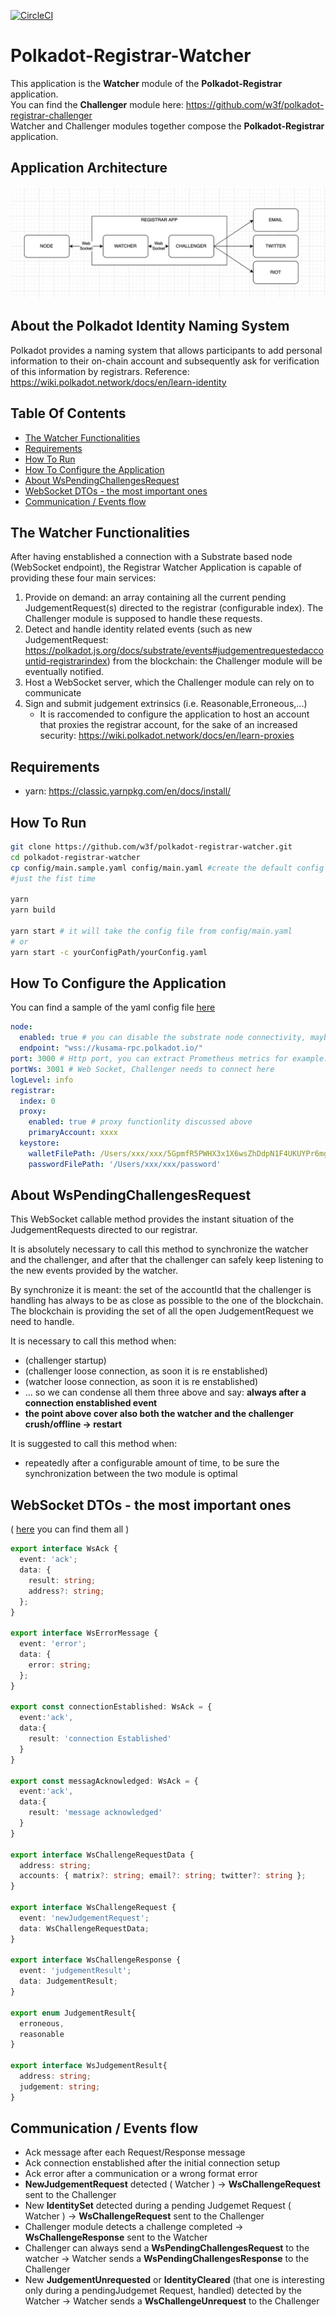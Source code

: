 [![CircleCI](https://circleci.com/gh/w3f/polkadot-registrar-watcher.svg?style=svg)](https://circleci.com/gh/w3f/polkadot-registrar-watcher)

# Polkadot-Registrar-Watcher

This application is the **Watcher** module of the **Polkadot-Registrar** application.    
You can find the **Challenger** module here: https://github.com/w3f/polkadot-registrar-challenger  
Watcher and Challenger modules together compose the **Polkadot-Registrar** application.

## Application Architecture

![architecture](assets/architecture.png)

## About the Polkadot Identity Naming System

Polkadot provides a naming system that allows participants to add personal information to their on-chain account and subsequently ask for verification of this information by registrars.
Reference: https://wiki.polkadot.network/docs/en/learn-identity

## Table Of Contents

* [The Watcher Functionalities](#the-watcher-functionalities)
* [Requirements](#requirements) 
* [How To Run](#how-to-run)
* [How To Configure the Application](#how-to-configure-the-application)
* [About WsPendingChallengesRequest](#about-wspendingchallengesrequest)
* [WebSocket DTOs - the most important ones](#WebSocket-DTOs-\--the-most-important-ones)
* [Communication / Events flow](#communication-/-events-flow)

## The Watcher Functionalities

After having enstablished a connection with a Substrate based node (WebSocket endpoint), the Registrar Watcher Application is capable of providing these four main services:  

1. Provide on demand: an array containing all the current pending JudgementRequest(s) directed to the registrar (configurable index). The Challenger module is supposed to handle these requests.  
2. Detect and handle identity related events (such as new JudgementRequest: https://polkadot.js.org/docs/substrate/events#judgementrequestedaccountid-registrarindex) from the blockchain: the Challenger module will be eventually notified.
3. Host a WebSocket server, which the Challenger module can rely on to communicate
4. Sign and submit judgement extrinsics (i.e. Reasonable,Erroneous,...)
    * It is raccomended to configure the application to host an account that proxies the registrar account, for the sake of an increased security: https://wiki.polkadot.network/docs/en/learn-proxies

## Requirements
* yarn: https://classic.yarnpkg.com/en/docs/install/

## How To Run

```bash
git clone https://github.com/w3f/polkadot-registrar-watcher.git
cd polkadot-registrar-watcher
cp config/main.sample.yaml config/main.yaml #create the default config file
#just the fist time

yarn
yarn build

yarn start # it will take the config file from config/main.yaml
# or
yarn start -c yourConfigPath/yourConfig.yaml
```

## How To Configure the Application

You can find a sample of the yaml config file [here](config/main.sample.yaml)

```yaml
node:
  enabled: true # you can disable the substrate node connectivity, maybe for testing purposes
  endpoint: "wss://kusama-rpc.polkadot.io/"
port: 3000 # Http port, you can extract Prometheus metrics for example: localhost:3000/metrics
portWs: 3001 # Web Socket, Challenger needs to connect here
logLevel: info
registrar:
  index: 0
  proxy:
    enabled: true # proxy functionlity discussed above
    primaryAccount: xxxx
  keystore:
    walletFilePath: /Users/xxx/xxx/5GpmfR5PWHX3x1X6wsZhDdpN1F4UKUYPr6mgPZKqLiJRgp5q.json
    passwordFilePath: '/Users/xxx/xxx/password'
```

## About WsPendingChallengesRequest

This WebSocket callable method provides the instant situation of the JudgementRequests directed to our registrar.

It is absolutely necessary to call this method to synchronize the watcher and the challenger, and after that the challenger can safely keep listening to the new events provided by the watcher.

By synchronize it is meant: the set of the accountId that the challenger is handling has always to be as close as possible to the one of the blockchain. The blockchain is providing the set of all the open JudgementRequest we need to handle.

It is necessary to call this method when:
* (challenger startup)
* (challenger loose connection, as soon it is re enstablished)
* (watcher loose connection, as soon it is re enstablished)
* ... so we can condense all them three above and say: **always after a connection enstablished event**
* **the point above cover also both the watcher and the challenger crush/offline -> restart**

It is suggested to call this method when:
* repeatedly after a configurable amount of time, to be sure the synchronization between the two module is optimal

## WebSocket DTOs - the most important ones

( [here](src/types.ts) you can find them all )

```typescript
export interface WsAck {
  event: 'ack';
  data: {
    result: string;
    address?: string;
  };
}

export interface WsErrorMessage {
  event: 'error';
  data: {
    error: string;
  };
}

export const connectionEstablished: WsAck = {
  event:'ack',
  data:{
    result: 'connection Established'
  }
}

export const messagAcknowledged: WsAck = {
  event:'ack',
  data:{
    result: 'message acknowledged'
  }
}

export interface WsChallengeRequestData {
  address: string;
  accounts: { matrix?: string; email?: string; twitter?: string };
}

export interface WsChallengeRequest {
  event: 'newJudgementRequest';
  data: WsChallengeRequestData;
}

export interface WsChallengeResponse {
  event: 'judgementResult';
  data: JudgementResult;
}

export enum JudgementResult{
  erroneous,
  reasonable
} 

export interface WsJudgementResult{
  address: string;
  judgement: string;
}
```

## Communication / Events flow

* Ack message after each Request/Response message 
* Ack connection enstablished after the initial connection setup
* Ack error after a communication or a wrong format error
* **NewJudgementRequest** detected ( Watcher ) -> **WsChallengeRequest** sent to the Challenger
* New **IdentitySet** detected during a pending Judgemet Request ( Watcher ) -> **WsChallengeRequest** sent to the Challenger
* Challenger module detects a challenge completed -> **WsChallengeResponse** sent to the Watcher
* Challenger can always send a **WsPendingChallengesRequest** to the watcher -> Watcher sends a **WsPendingChallengesResponse** to the Challenger
* New **JudgementUnrequested** or **IdentityCleared** (that one is interesting only during a pendingJudgemet Request, handled) detected by the Watcher -> Watcher sends a **WsChallengeUnrequest** to the Challenger